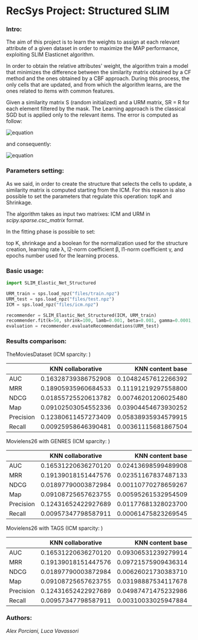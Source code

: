 # RecSys Project: Structured SLIM
### Intro:

The aim of this project is to learn the weights to assign at each relevant attribute of a given dataset in order to maximize the MAP performance, exploiting SLIM Elasticnet algorithm.

In order to obtain the relative attributes' weight, the algorithm train a model that minimizes the difference between the similarity matrix obtained by a CF method and the ones obtained by a CBF approach. During this process, the only cells that are updated, and from which the algorithm learns, are the ones related to items with common features.

Given a similarity matrix S (random initialized) and a URM matrix, SR = R for each element filtered by the mask. The Learning approach is the classical SGD but is applied only to the relevant items. The error is computed as follow:

![equation](http://latex.codecogs.com/svg.latex?e=\sum_{k}(S_{ik}\cdot{R_{-ik}})-r)

and consequently:

![equation](http://latex.codecogs.com/svg.latex?s_{ik}=\lambda\cdot{e}+\gamma+2\beta{S_{ik}})

### Parameters setting:

As we said, in order to create the structure that selects the cells to update, a similarity matrix is computed starting from the ICM. For this reason is also possible to set the parameters that regulate this operation: topK and Shrinkage.

The algorithm takes as input two matrixes: ICM and URM in *scipy.sparse.csc_matrix* format.

In the fitting phase is possible to set: 

top K, shrinkage and a boolean for the normalization used for the structure creation, learning rate λ, l2-norm coefficient β, l1-norm coefficient γ, and epochs number used for the learning process.

### Basic usage:

```python
import SLIM_Elastic_Net_Structured

URM_train = sps.load_npz("files/train.npz")
URM_test = sps.load_npz("files/test.npz")
ICM = sps.load_npz("files/icm.npz")

recommender = SLIM_Elastic_Net_Structured(ICM, URM_train)
recommender.fit(k=50, shrink=100, lamb=0.001, beta=0.001, gamma=0.0001, epochs= 50, normalize=True)
evaluation = recommender.evaluateRecommendations(URM_test)

```
### Results comparison: 

TheMoviesDataset (ICM sparcity: )

|              | KNN collaborative | KNN content base  | SLIM ElasticNet  | Structured SLIM  |
| -------------|:-----------------:| -----------------:| ----------------:| ----------------:|
|AUC           |0.16328739386752908|0.10482457612266392|0.2263805145071017|0.0712925984345927|
|MRR           |0.18905935960684533|0.11191219297558800|0.2645136270923570|0.0714445525835901|
|NDCG          |0.01855725520613782|0.00746201206025480|0.0311315445799227|0.0051277609005780|
|Map           |0.09102503054552336|0.03904454673930252|0.1272435077566548|0.0193769258401597|
|Precision     |0.12380611457273409|0.05838935934579915|0.1696978510621871|0.0329138280140035|
|Recall        |0.00925958646390481|0.00361115681867504|0.0149399014209997|0.0023711798147415|

Movielens26 with GENRES (ICM sparcity: )

|              | KNN collaborative | KNN content base  | SLIM ElasticNet  | Structured SLIM  |
| -------------|:-----------------:| -----------------:| ----------------:| ----------------:|
|AUC           |0.16531220636270120|0.02413698599489908|0.2271634077587352|0.0792913926051874|
|MRR           |0.19139018151447576|0.02351167837487133|0.2636167539188936|0.0787235073903345|
|NDCG          |0.01897790003872984|0.00110770278659267|0.0310036592400856|0.0050223485920076|
|Map           |0.09108725657623755|0.00595261532954509|0.1263267745014880|0.0206817543414812|
|Precision     |0.12431652422927689|0.01177681328023700|0.1680321267170991|0.0339791489552076|
|Recall        |0.00957347798587911|0.00061475823269545|0.0146979726141915|0.0021920817766374|

Movielens26 with TAGS (ICM sparcity: )

|              | KNN collaborative | KNN content base  | SLIM ElasticNet  | Structured SLIM  |
| -------------|:-----------------:| -----------------:| ----------------:| ----------------:|
|AUC           |0.16531220636270120|0.09306531239279914|0.2271456963025925|0.0320176517965009|
|MRR           |0.19139018151447576|0.09721575909436314|0.2636120930093823|0.0309206601339358|
|NDCG          |0.01897790003872984|0.00626021730383710|0.0310051664326851|0.0021933634099461|
|Map           |0.09108725657623755|0.03198887534117678|0.1263297574835752|0.0075111395737320|
|Precision     |0.12431652422927689|0.04987471475232986|0.1680433128999261|0.0148082688263470|
|Recall        |0.00957347798587911|0.00310033025947884|0.0146982335097261|0.0011481825420549|

### Authors: 
*Alex Porciani, Luca Vavassori*
